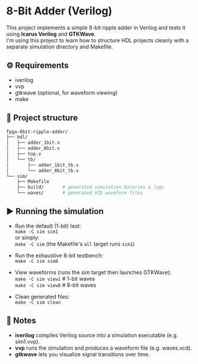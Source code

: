 # 8-Bit Adder (Verilog)

This project implements a simple 8-bit ripple adder in Verilog and tests it using **Icarus Verilog** and **GTKWave**.  
I'm using this project to learn how to structure HDL projects cleanly with a separate simulation directory and Makefile.

## ⚙️ Requirements
- iverilog
- vvp
- gtkwave (optional, for waveform viewing)
- make

## 🧩 Project structure
```bash
fpga-8bit-ripple-adder/
├── hdl/
│   ├── adder_1bit.v
│   ├── adder_8bit.v
│   ├── top.v
│   └── tb/
│       ├── adder_1bit_tb.v
│       └── adder_8bit_tb.v
└── sim/
    ├── Makefile
    ├── build/       # generated simulation binaries & logs
    └── waves/       # generated VCD waveform files
```

## ▶️ Running the simulation
- Run the default (1-bit) test:   
  `make -C sim sim1`  
  or simply:  
  `make -C sim`
  (the Makefile's `all` target runs `sim1`)

- Run the exhaustive 8-bit testbench:  
  `make -C sim sim8`

- View waveforms (runs the sim target then launches GTKWave):  
  `make -C sim view1` # 1-bit waves  
  `make -C sim view8` # 8-bit waves

- Clean generated files:  
  `make -C sim clean`

## 🧠 Notes
- **iverilog** compiles Verilog source into a simulation executable (e.g. sim1.vvp).
- **vvp** runs the simulation and produces a waveform file (e.g. waves.vcd).
- **gtkwave** lets you visualize signal transitions over time.
